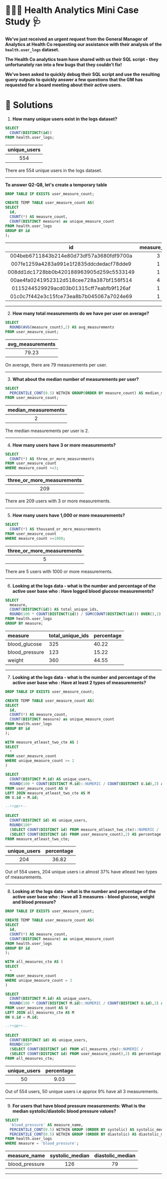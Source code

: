 ﻿# 👨🏻‍⚕️ Health Analytics Mini Case Study 🩺

**We’ve just received an urgent request from the General Manager of Analytics at Health Co requesting our assistance with their analysis of the  `health.user_logs`  dataset.**

**The Health Co analytics team have shared with us their SQL script - they unfortunately ran into a few bugs that they couldn’t fix!**

**We’ve been asked to quickly debug their SQL script and use the resulting query outputs to quickly answer a few questions that the GM has requested for a board meeting about their active users.**

# :pushpin: Solutions

1.  **How many unique users exist in the logs dataset?**

```sql
SELECT 
  COUNT(DISTINCT(id)) 
FROM health.user_logs;
```
|unique_users|
|:---:|
|554|

There are 554 unique users in the logs dataset.

***
**To answer Q2-Q8, let's create a temporary table**

```sql
DROP TABLE IF EXISTS user_measure_count;

CREATE TEMP TABLE user_measure_count AS(
SELECT
  id,
  COUNT(*) AS measure_count,
  COUNT(DISTINCT measure) as unique_measure_count
FROM health.user_logs
GROUP BY id
);
```
|id|measure_count|unique_measure_count|
|:---:|:---:|:---:|
|004beb6711843b214e80d73df57a3680fdf9700a|3|2|
|007fe1259a4283a991e1f2835ddcdedacf78dde9|1|1|
|008dd1dc1728bb0b420188963905d259c5533149|1|1|
|00ae4fa0241952312d518cee728a387bf156f514|4|1|
|0115244529929acd03b01315cff7eabfb9f126af|1|1|
|01c0c7f442e3c15fce73ea8b7b045067a7024e69|1|1|

***

2. **How many total measurements do we have per user on average?**

```sql
SELECT
  ROUND(AVG(measure_count),2) AS avg_measurements
FROM user_measure_count;
```
|avg_measurements|
|:---:|
|79.23|

On average, there are 79 measurements per user.
***
3. **What about the median number of measurements per user?**

```sql
SELECT
  PERCENTILE_CONT(0.5) WITHIN GROUP(ORDER BY measure_count) AS median_measurements
FROM user_measure_count;
```
|median_measurements|
|:---:|
|2|

The median measurements per user is 2.
***
4. **How many users have 3 or more measurements?**

```sql
SELECT
  COUNT(*) AS three_or_more_measurements
FROM user_measure_count
WHERE measure_count >=3;
```
|three_or_more_measurements|
|:---:|
|209|

There are 209 users with 3 or more measurements.
***
5. **How many users have 1,000 or more measurements?**

```sql
SELECT
  COUNT(*) AS thousand_or_more_measurements
FROM user_measure_count
WHERE measure_count >=1000;
```
|three_or_more_measurements|
|:---:|
|5|

There are 5 users with 1000 or more measurements.
***

6. **Looking at the logs data - what is the number and percentage of the active user base who : Have logged blood glucose measurements?**

```sql
SELECT
  measure,
  COUNT(DISTINCT(id)) AS total_unique_ids,
  ROUND(100 * COUNT(DISTINCT(id)) / SUM(COUNT(DISTINCT(id))) OVER(),2) AS percentage
FROM health.user_logs
GROUP BY measure;
```
|measure|total_unique_ids|percentage|
|:----|:----|:----|
|blood_glucose|325|40.22|
|blood_pressure|123|15.22|
|weight|360|44.55|
***
7. **Looking at the logs data - what is the number and percentage of the active user base who : Have at least 2 types of measurements?**

```sql
DROP TABLE IF EXISTS user_measure_count;

CREATE TEMP TABLE user_measure_count AS(
SELECT
  id,
  COUNT(*) AS measure_count,
  COUNT(DISTINCT measure) as unique_measure_count
FROM health.user_logs
GROUP BY id
);

WITH measure_atleast_two_cte AS (
SELECT
  *
FROM user_measure_count
WHERE unique_measure_count >= 2
)

SELECT 
  COUNT(DISTINCT M.id) AS unique_users,
  ROUND(100 * COUNT(DISTINCT M.id)::NUMERIC / COUNT(DISTINCT U.id),2) AS percentage
FROM user_measure_count AS U 
LEFT JOIN measure_atleast_two_cte AS M
ON U.id = M.id;

--**OR**--

SELECT 
  COUNT(DISTINCT id) AS unique_users,
  ROUND(100*
  (SELECT COUNT(DISTINCT id) FROM measure_atleast_two_cte)::NUMERIC / 
  (SELECT COUNT(DISTINCT id) FROM user_measure_count),2) AS percentage
FROM measure_atleast_two_cte;
```
|unique_users|percentage|
|:---:|:---:|
|204|36.82|

Out of 554 users, 204 unique users i.e almost 37% have atleast two types of measurements.
***

8. **Looking at the logs data - what is the number and percentage of the active user base who : Have all 3 measures - blood glucose, weight and blood pressure?**

```sql
DROP TABLE IF EXISTS user_measure_count;

CREATE TEMP TABLE user_measure_count AS(
SELECT
  id,
  COUNT(*) AS measure_count,
  COUNT(DISTINCT measure) as unique_measure_count
FROM health.user_logs
GROUP BY id
);

WITH all_measures_cte AS (
SELECT
  *
FROM user_measure_count
WHERE unique_measure_count = 3
)

SELECT 
  COUNT(DISTINCT M.id) AS unique_users,
  ROUND(100 * COUNT(DISTINCT M.id)::NUMERIC / COUNT(DISTINCT U.id),2) AS percentage
FROM user_measure_count AS U 
LEFT JOIN all_measures_cte AS M
ON U.id = M.id;

--**OR**--

SELECT 
  COUNT(DISTINCT id) AS unique_users,
  ROUND(100*
  (SELECT COUNT(DISTINCT id) FROM all_measures_cte)::NUMERIC / 
  (SELECT COUNT(DISTINCT id) FROM user_measure_count),2) AS percentage
FROM all_measures_cte;
```
|unique_users|percentage|
|:---:|:---:|
|50|9.03|

Out of 554 users, 50 unique users i.e approx 9% have all 3 measurements.
***

9. **For users that have blood pressure measurements: What is the median systolic/diastolic blood pressure values?**

```sql
SELECT
  'blood_pressure' AS measure_name,
  PERCENTILE_CONT(0.5) WITHIN GROUP (ORDER BY systolic) AS systolic_median,
  PERCENTILE_CONT(0.5) WITHIN GROUP (ORDER BY diastolic) AS diastolic_median
FROM health.user_logs
WHERE measure = 'blood_pressure';
``` 
|measure_name|systolic_median|diastolic_median|
|:---:|:---:|:---:|
|blood_pressure|126|79|
***

